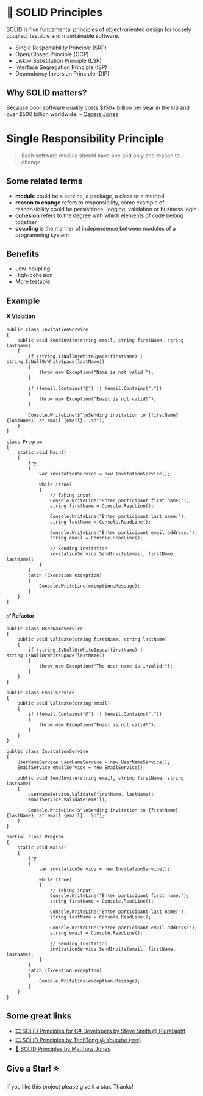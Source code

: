 # 🧱 SOLID Principles

SOLID is five fundamental principles of object-oriented design for loosely coupled, testable and maintainable software.

- Single Responsibility Principle (SRP)
- Open/Closed Principle (OCP)
- Liskov Substitution Principle (LSP)
- Interface Segregation Principle (ISP)
- Dependency Inversion Principle (DIP)

## Why SOLID matters?

Because poor software quality costs $150+ billion per year in the US and over $500 billion worldwide. - [Capers Jones](http://www.sqgne.org/presentations/2010-11/Jones-Nov-2010.pdf)

# Single Responsibility Principle

> Each software module should have one and only one reason to change

## Some related terms

- **module** could be a service, a package, a class or a method
- **reason to change** refers to responsibility, some example of
  responsibility could be persistence, logging, validation or business logic
- **cohesion** refers to the degree with which elements of code belong together
- **coupling** is the manner of independence between modules of a programming system

## Benefits

- Low-coupling
- High-cohesion
- More testable

## Example

#### ❌ Violation

    public class InvitationService
    {
        public void SendInvite(string email, string firstName, string lastName)
        {
            if (string.IsNullOrWhiteSpace(firstName) || string.IsNullOrWhiteSpace(lastName))
            {
                throw new Exception("Name is not valid!");
            }

            if (!email.Contains("@") || !email.Contains("."))
            {
                throw new Exception("Email is not valid!");
            }

            Console.WriteLine($"\nSending invitation to {firstName} {lastName}, at email {email}...\n");
        }
    }

    class Program
    {
        static void Main()
        {
            try
            {
                var invitationService = new InvitationService();

                while (true)
                {
                    // Taking input
                    Console.WriteLine("Enter participant first name:");
                    string firstName = Console.ReadLine();

                    Console.WriteLine("Enter participant last name:");
                    string lastName = Console.ReadLine();

                    Console.WriteLine("Enter participant email address:");
                    string email = Console.ReadLine();

                    // Sending Invitation
                    invitationService.SendInvite(email, firstName, lastName);
                }
            }
            catch (Exception exception)
            {
                Console.WriteLine(exception.Message);
            }
        }
    }

#### ✅ Refactor

    public class UserNameService
    {
        public void Validate(string firstName, string lastName)
        {
            if (string.IsNullOrWhiteSpace(firstName) || string.IsNullOrWhiteSpace(lastName))
            {
                throw new Exception("The user name is invalid!");
            }
        }
    }

    public class EmailService
    {
        public void Validate(string email)
        {
            if (!email.Contains("@") || !email.Contains("."))
            {
                throw new Exception("Email is not valid!");
            }
        }
    }

    public class InvitationService
    {
        UserNameService userNameService = new UserNameService();
        EmailService emailService = new EmailService();

        public void SendInvite(string email, string firstName, string lastName)
        {
            userNameService.Validate(firstName, lastName);
            emailService.Validate(email);

            Console.WriteLine($"\nSending invitation to {firstName} {lastName}, at email {email}...\n");
        }
    }

    partial class Program
    {
        static void Main()
        {
            try
            {
                var invitationService = new InvitationService();

                while (true)
                {
                    // Taking input
                    Console.WriteLine("Enter participant first name:");
                    string firstName = Console.ReadLine();

                    Console.WriteLine("Enter participant last name:");
                    string lastName = Console.ReadLine();

                    Console.WriteLine("Enter participant email address:");
                    string email = Console.ReadLine();

                    // Sending Invitation
                    invitationService.SendInvite(email, firstName, lastName);
                }
            }
            catch (Exception exception)
            {
                Console.WriteLine(exception.Message);
            }
        }
    }

## Some great links

- [🎞️ SOLID Principles for C# Developers by Steve Smith @ Pluralsight](https://app.pluralsight.com/library/courses/csharp-solid-principles/table-of-contents)
- [🎞️ SOLID Principles by TechTong @ Youtube (বাংলা)](https://www.youtube.com/watch?v=9cEMm3K9DcI&list=PL-V21Ub1adxDgpwN28zPU27otvAVB13_L&ab_channel=TechTong)
- [📃 SOLID Principles by Matthew Jones](https://exceptionnotfound.net/tag/solidprinciples/)

## Give a Star! ⭐

If you like this project please give it a star. Thanks!
